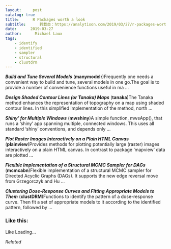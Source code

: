 ```yaml
---
layout:     post
catalog: true
title:      R Packages worth a look
subtitle:      转载自：https://analytixon.com/2019/03/27/r-packages-worth-a-look-1467/
date:      2019-03-27
author:      Michael Laux
tags:
    - identify
    - identified
    - sampler
    - structural
    - clustdrm
---
```


***Build and Tune Several Models*** (**manymodelr**)Frequently one needs a convenient way to build and tune, several models in one go.The goal is to provide a number of convenience functions useful in ma …

***Design Shaded Contour Lines (or Tanaka) Maps*** (**tanaka**)The Tanaka method enhances the representation of topography on a map using shaded contour lines. In this simplified implementation of the method, north …

***Shiny’ for Multiple Windows*** (**mwshiny**)A simple function, mwsApp(), that runs a ‘shiny’ app spanning multiple, connected windows. This uses all standard ‘shiny’ conventions, and depends only …

***Plot Raster Images Interactively on a Plain HTML Canvas*** (**plainview**)Provides methods for plotting potentially large (raster) images interactively on a plain HTML canvas. In contrast to package ‘mapview’ data are plotted …

***Flexible Implementation of a Structural MCMC Sampler for DAGs*** (**mcmcabn**)Flexible implementation of a structural MCMC sampler for Directed Acyclic Graphs (DAGs). It supports the new edge reversal move from Grzegorczyk and Hu …

***Clustering Dose-Response Curves and Fitting Appropriate Models to Them*** (**clustDRM**)Functions to identify the pattern of a dose-response curve. Then fit a set of appropriate models to it according to the identified pattern, followed by …





### Like this:

Like Loading...


*Related*

